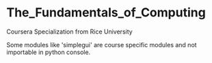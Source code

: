 # The_Fundamentals_of_Computing
Coursera Specialization <The Fundamentals of Computing> from Rice University  
  
Some modules like 'simplegui' are course specific modules and not importable
in python console.